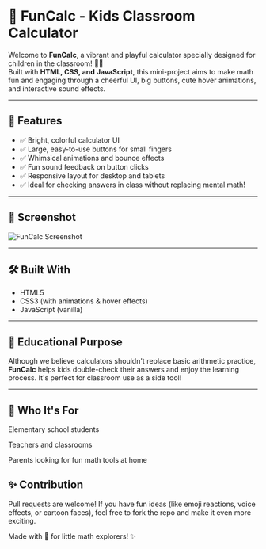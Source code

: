 # 🎉 FunCalc - Kids Classroom Calculator

Welcome to **FunCalc**, a vibrant and playful calculator specially designed for children in the classroom! 🧮✨  
Built with **HTML, CSS, and JavaScript**, this mini-project aims to make math fun and engaging through a cheerful UI, big buttons, cute hover animations, and interactive sound effects.

---

## 🚀 Features

- ✅ Bright, colorful calculator UI
- ✅ Large, easy-to-use buttons for small fingers
- ✅ Whimsical animations and bounce effects
- ✅ Fun sound feedback on button clicks
- ✅ Responsive layout for desktop and tablets
- ✅ Ideal for checking answers in class without replacing mental math!

---

## 📸 Screenshot

![FunCalc Screenshot](![image](https://github.com/user-attachments/assets/4148bc33-e947-459a-b9c6-352ce5e616e0)
) 

---

## 🛠️ Built With

- HTML5
- CSS3 (with animations & hover effects)
- JavaScript (vanilla)

---

## 🧠 Educational Purpose

Although we believe calculators shouldn't replace basic arithmetic practice, **FunCalc** helps kids double-check their answers and enjoy the learning process. It's perfect for classroom use as a side tool!

---
## 🧒 Who It's For
Elementary school students

Teachers and classrooms

Parents looking for fun math tools at home


## ✨ Contribution
Pull requests are welcome! If you have fun ideas (like emoji reactions, voice effects, or cartoon faces), feel free to fork the repo and make it even more exciting.


Made with 💛 for little math explorers! ✨



